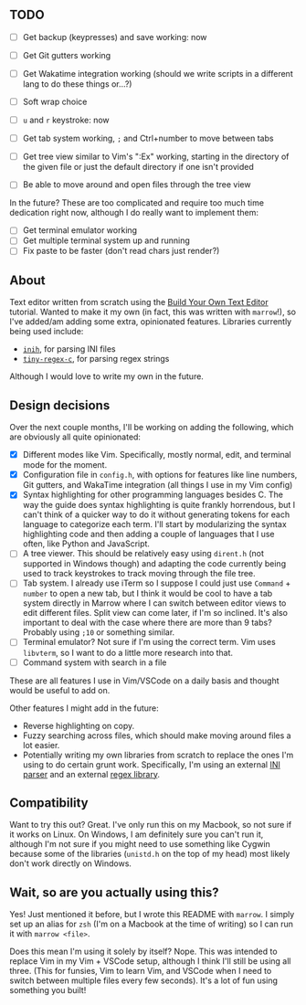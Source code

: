 ## TODO

- [ ] Get backup (keypresses) and save working: now
- [ ] Get Git gutters working
- [ ] Get Wakatime integration working (should we write scripts in a different lang to do these things or...?)
- [ ] Soft wrap choice
- [ ] `u` and `r` keystroke: now

- [ ] Get tab system working, `;` and Ctrl+number to move between tabs
- [ ] Get tree view similar to Vim's ":Ex" working, starting in the directory of the given file or just the default directory if one isn't provided
- [ ] Be able to move around and open files through the tree view

In the future? These are too complicated and require too much time dedication right now, although I do really want to implement them:

- [ ] Get terminal emulator working
- [ ] Get multiple terminal system up and running
- [ ] Fix paste to be faster (don't read chars just render?)

## About

Text editor written from scratch using the [Build Your Own Text Editor](https://viewsourcecode.org/snaptoken/kilo/) tutorial. Wanted to make it my own (in fact, this was written with `marrow`!), so I've added/am adding some extra, opinionated features. Libraries currently being used include:

* [`inih`](https://github.com/benhoyt/inih), for parsing INI files
* [`tiny-regex-c`](https://github.com/kokke/tiny-regex-c), for parsing regex strings

Although I would love to write my own in the future.

## Design decisions

Over the next couple months, I'll be working on adding the following, which are obviously all quite opinionated:

- [X] Different modes like Vim. Specifically, mostly normal, edit, and terminal mode for the moment.
- [X] Configuration file in `config.h`, with options for features like line numbers, Git gutters, and WakaTime integration (all things I use in my Vim config) 
- [X] Syntax highlighting for other programming languages besides C. The way the guide does syntax highlighting is quite frankly horrendous, but I can't think of a quicker way to do it without generating tokens for each language to categorize each term. I'll start by modularizing the syntax highlighting code and then adding a couple of languages that I use often, like Python and JavaScript.
- [ ] A tree viewer. This should be relatively easy using `dirent.h` (not supported in Windows though) and adapting the code currently being used to track keystrokes to track moving through the file tree.
- [ ] Tab system. I already use iTerm so I suppose I could just use `Command` + `number` to open a new tab, but I think it would be cool to have a tab system directly in Marrow where I can switch between editor views to edit different files. Split view can come later, if I'm so inclined. It's also important to deal with the case where there are more than 9 tabs? Probably using `;10` or something similar.
- [ ] Terminal emulator? Not sure if I'm using the correct term. Vim uses `libvterm`, so I want to do a little more research into that.
- [ ] Command system with search in a file

These are all features I use in Vim/VSCode on a daily basis and thought would be useful to add on. 

Other features I might add in the future: 

* Reverse highlighting on copy.
* Fuzzy searching across files, which should make moving around files a lot easier.
* Potentially writing my own libraries from scratch to replace the ones I'm using to do certain grunt work. Specifically, I'm using an external [INI parser](https://github.com/benhoyt/inih) and an external [regex library](https://github.com/kokke/tiny-regex-c).

## Compatibility

Want to try this out? Great. I've only run this on my Macbook, so not sure if it works on Linux. On Windows, I am definitely sure you can't run it, although I'm not sure if you might need to use something like Cygwin because some of the libraries (`unistd.h` on the top of my head) most likely don't work directly on Windows.

## Wait, so are you actually using this?

Yes! Just mentioned it before, but I wrote this README with `marrow`. I simply set up an alias for `zsh` (I'm on a Macbook at the time of writing) so I can run it with `marrow <file>`.

Does this mean I'm using it solely by itself? Nope. This was intended to replace Vim in my Vim + VSCode setup, although I think I'll still be using all three. (This for funsies, Vim to learn Vim, and VSCode when I need to switch between multiple files every few seconds). It's a lot of fun using something you built!